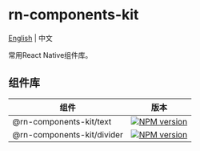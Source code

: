 # rn-components-kit

[English](./README.md) | 中文

常用React Native组件库。

## 组件库

|组件|版本|
|---------|-------|
|@rn-components-kit/text|[![NPM version](https://img.shields.io/npm/v/@rn-components-kit/text.svg)](https://www.npmjs.com/package/@rn-components-kit/text)|
|@rn-components-kit/divider|[![NPM version](https://img.shields.io/npm/v/@rn-components-kit/divider.svg)](https://www.npmjs.com/package/@rn-components-kit/divider)|
